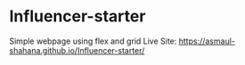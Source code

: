 # Influencer-starter
Simple webpage using flex and grid
Live Site: https://asmaul-shahana.github.io/Influencer-starter/
